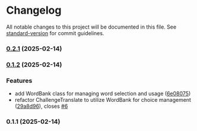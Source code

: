 # Changelog

All notable changes to this project will be documented in this file. See [standard-version](https://github.com/conventional-changelog/standard-version) for commit guidelines.

### [0.2.1](https://github.com/Stupidoodle/duolingo-hard-mode/compare/v0.2.0...v0.2.1) (2025-02-14)

### [0.1.2](https://github.com/Stupidoodle/duolingo-hard-mode/compare/v0.1.1...v0.1.2) (2025-02-14)


### Features

* add WordBank class for managing word selection and usage ([6e08075](https://github.com/Stupidoodle/duolingo-hard-mode/commit/6e08075d5770afd90aa9ec19c24302710c72af59))
* refactor ChallengeTranslate to utilize WordBank for choice management ([29a8d96](https://github.com/Stupidoodle/duolingo-hard-mode/commit/29a8d96b610f564455931475ae607b7d7005269d)), closes [#6](https://github.com/Stupidoodle/duolingo-hard-mode/issues/6)

### 0.1.1 (2025-02-14)
